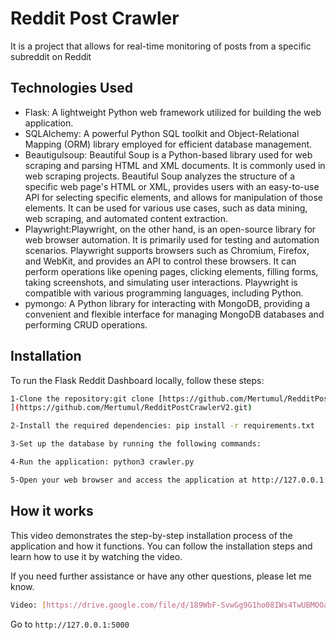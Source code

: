 
# Reddit Post Crawler

It is a project that allows for real-time monitoring of posts from a specific subreddit on Reddit

## Technologies Used

- Flask: A lightweight Python web framework utilized for building the web application.
- SQLAlchemy: A powerful Python SQL toolkit and Object-Relational Mapping (ORM) library employed for efficient database management.
- Beautigulsoup: Beautiful Soup is a Python-based library used for web scraping and parsing HTML and XML documents. It is commonly used in web scraping projects. Beautiful Soup analyzes the structure of a specific web page's HTML or XML, provides users with an easy-to-use API for selecting specific elements, and allows for manipulation of those elements. It can be used for various use cases, such as data mining, web scraping, and automated content extraction.
- Playwright:Playwright, on the other hand, is an open-source library for web browser automation. It is primarily used for testing and automation scenarios. Playwright supports browsers such as Chromium, Firefox, and WebKit, and provides an API to control these browsers. It can perform operations like opening pages, clicking elements, filling forms, taking screenshots, and simulating user interactions. Playwright is compatible with various programming languages, including Python.
- pymongo: A Python library for interacting with MongoDB, providing a convenient and flexible interface for managing MongoDB databases and performing CRUD operations.


## Installation

To run the Flask Reddit Dashboard locally, follow these steps:

```bash
1-Clone the repository:git clone [https://github.com/Mertumul/RedditPostCrawler.git
](https://github.com/Mertumul/RedditPostCrawlerV2.git)

2-Install the required dependencies: pip install -r requirements.txt

3-Set up the database by running the following commands:

4-Run the application: python3 crawler.py

5-Open your web browser and access the application at http://127.0.0.1:5000/

```
    
## How it works

This video demonstrates the step-by-step installation process of the application and how it functions. You can follow the installation steps and learn how to use it by watching the video.

If you need further assistance or have any other questions, please let me know.

```bash
Video: [https://drive.google.com/file/d/189WbF-SvwGg9G1ho08IWs4TwUBMOOaum/view?usp=sharing](https://drive.google.com/file/d/15LZt6UiRolWO3ibE-4sxtY-6EMaXIR-U/view)
```

Go to `http://127.0.0.1:5000`
